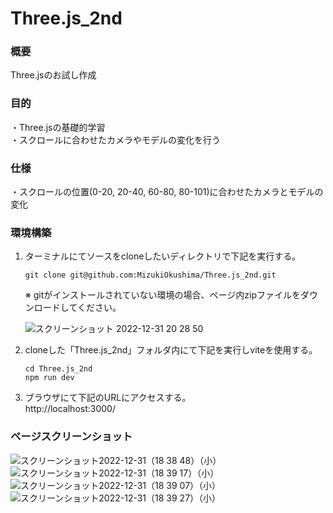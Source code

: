 # Three.js_2nd
### 概要
Three.jsのお試し作成<br>

### 目的
・Three.jsの基礎的学習<br>
・スクロールに合わせたカメラやモデルの変化を行う

### 仕様
・スクロールの位置(0-20, 20-40, 60-80, 80-101)に合わせたカメラとモデルの変化

### 環境構築
1.  ターミナルにてソースをcloneしたいディレクトリで下記を実行する。<br>
    ``` terminal
    git clone git@github.com:MizukiOkushima/Three.js_2nd.git
    ```
    
    ※ gitがインストールされていない環境の場合、ページ内zipファイルをダウンロードしてください。<br>
    
    ![スクリーンショット 2022-12-31 20 28 50](https://user-images.githubusercontent.com/95268598/210135123-973429a1-44ae-4270-8d43-d78b337edc17.png)


2.  cloneした「Three.js_2nd」フォルダ内にて下記を実行しviteを使用する。<br>
    ``` terminal
    cd Three.js_2nd
    npm run dev
    ```

3.  ブラウザにて下記のURLにアクセスする。<br>
    http://localhost:3000/

### ページスクリーンショット<br>
![スクリーンショット2022-12-31（18 38 48）（小）](https://user-images.githubusercontent.com/95268598/210132203-d32895d5-e5a1-4f4f-a37b-055c2f820872.jpeg)
![スクリーンショット2022-12-31（18 39 17）（小）](https://user-images.githubusercontent.com/95268598/210132202-aa2970b5-61ea-41ac-bf89-c741d65a1dd8.jpeg)
![スクリーンショット2022-12-31（18 39 07）（小）](https://user-images.githubusercontent.com/95268598/210132201-a08ff0f6-ba01-4a5e-a0da-e7561e7cfb60.jpeg)
![スクリーンショット2022-12-31（18 39 27）（小）](https://user-images.githubusercontent.com/95268598/210132200-59b0a904-fe56-4d7e-aeea-4e78ed29e90d.jpeg)
